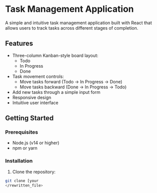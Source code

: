 # Task Management Application

A simple and intuitive task management application built with React that allows users to track tasks across different stages of completion.

## Features

- Three-column Kanban-style board layout:
  - Todo
  - In Progress
  - Done
- Task movement controls:
  - Move tasks forward (Todo → In Progress → Done)
  - Move tasks backward (Done → In Progress → Todo)
- Add new tasks through a simple input form
- Responsive design
- Intuitive user interface

## Getting Started

### Prerequisites

- Node.js (v14 or higher)
- npm or yarn

### Installation

1. Clone the repository:

```bash
git clone [your
</rewritten_file>
